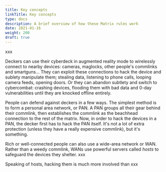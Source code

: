 ```yaml
---
title: Key concepts
linkTitle: Key concepts
type: docs
description: A brief overview of how these Matrix rules work
date: 2021-01-16
weight: 200
draft: true
---
```


xxx

Deckers can use their cyberdeck in augmented reality mode to wirelessly connect to nearby devices: cameras, maglocks, other people's commlinks and smartguns... They can exploit these connections to hack the device and sublety manipulate them; stealing data, listening to phone calls, looping camera feeds, opening doors. Or they can abandon subtlety and switch to cybercombat: crashing devices, flooding them with bad data and 0-day vulnerabilities until they are knocked offline entirely.

People can defend against deckers in a few ways. The simplest method is to form a personal area network, or PAN. A PAN groups all their gear behind their commlink, then establishes the commlink as the beachhead connection to the rest of the matrix. Now, in order to hack the devices in a PAN, the decker first has to hack the PAN itself. It's not a lot of extra protection (unless they have a really expensive commlink), but it's something.

Rich or well-connected people can also use a wide-area network or WAN. Rather than a weedy commlink, WANs use powerful servers called *hosts* to safeguard the devices they shelter. xxx

Speaking of hosts, hacking them is much more involved than xxx

